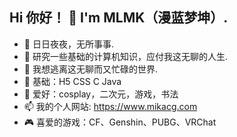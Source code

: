 ## Hi 你好！ 👋 I'm MLMK（漫蓝梦坤）.


 <!--<img align="right" src="https://i2.hdslb.com/bfs/face/d4115a4efbeaf36516a7a22924ca3cf7aa0270dd.jpg" style="width:150px;height:150px;border-radius: 60px"/>-->

- 🌸 日日夜夜，无所事事.
- 🚀 研究一些基础的计算机知识，应付我这无聊的人生.
- 📕 我想逃离这无聊而又忙碌的世界.
- 🧨 基础：H5 CSS C Java
- 🍥 爱好：cosplay，二次元，游戏，书法
- 📫 我的个人网站: https://www.mikacg.com
- 🎮 喜爱的游戏：CF、Genshin、PUBG、VRChat
